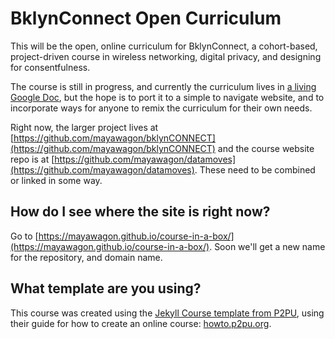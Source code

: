 # BklynConnect Open Curriculum

This will be the open, online curriculum for BklynConnect, a cohort-based, project-driven course in wireless networking, digital privacy, and designing for consentfulness. 

The course is still in progress, and currently the curriculum lives in [a living Google Doc](https://docs.google.com/document/d/1sZLhq8VYMmUQGTuuZ0I7k-LEnMXuVUUwcUOOeXRQPus/edit?usp=sharing), but the hope is to port it to a simple to navigate website, and to incorporate ways for anyone to remix the curriculum for their own needs.

Right now, the larger project lives at [https://github.com/mayawagon/bklynCONNECT](https://github.com/mayawagon/bklynCONNECT) and the course website repo is at [https://github.com/mayawagon/datamoves](https://github.com/mayawagon/datamoves). These need to be combined or linked in some way. 

## How do I see where the site is right now?

Go to [https://mayawagon.github.io/course-in-a-box/](https://mayawagon.github.io/course-in-a-box/). Soon we'll get a new name for the repository, and domain name. 

## What template are you using?

This course was created using the [Jekyll Course template from P2PU](http://github.com/p2pu/jekyll-course-template), using their guide for how to create an online course: [howto.p2pu.org](http://howto.p2pu.org). 
